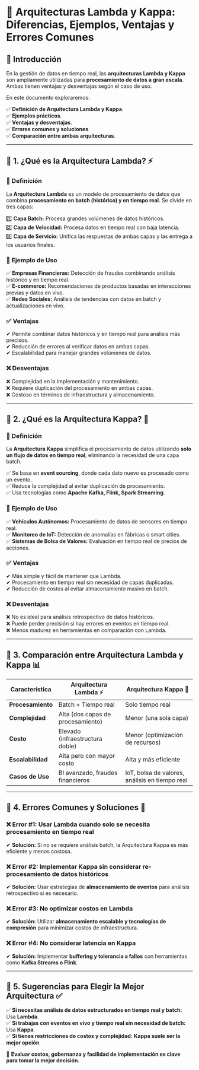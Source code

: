 # 📌 Arquitecturas Lambda y Kappa: Diferencias, Ejemplos, Ventajas y Errores Comunes

## 📌 Introducción
En la gestión de datos en tiempo real, las **arquitecturas Lambda y Kappa** son ampliamente utilizadas para **procesamiento de datos a gran escala**. Ambas tienen ventajas y desventajas según el caso de uso.

En este documento exploraremos:

✅ **Definición de Arquitectura Lambda y Kappa**.  
✅ **Ejemplos prácticos**.  
✅ **Ventajas y desventajas**.  
✅ **Errores comunes y soluciones**.  
✅ **Comparación entre ambas arquitecturas**.  

---

## 📍 1. ¿Qué es la Arquitectura Lambda? ⚡

### 📌 Definición
La **Arquitectura Lambda** es un modelo de procesamiento de datos que combina **procesamiento en batch (histórico) y en tiempo real**. Se divide en tres capas:

1️⃣ **Capa Batch:** Procesa grandes volúmenes de datos históricos.  
2️⃣ **Capa de Velocidad:** Procesa datos en tiempo real con baja latencia.  
3️⃣ **Capa de Servicio:** Unifica las respuestas de ambas capas y las entrega a los usuarios finales.  

### 🔹 **Ejemplo de Uso**
✅ **Empresas Financieras:** Detección de fraudes combinando análisis histórico y en tiempo real.  
✅ **E-commerce:** Recomendaciones de productos basadas en interacciones previas y datos en vivo.  
✅ **Redes Sociales:** Análisis de tendencias con datos en batch y actualizaciones en vivo.

### ✅ **Ventajas**
✔ Permite combinar datos históricos y en tiempo real para análisis más precisos.  
✔ Reducción de errores al verificar datos en ambas capas.  
✔ Escalabilidad para manejar grandes volúmenes de datos.  

### ❌ **Desventajas**
❌ Complejidad en la implementación y mantenimiento.  
❌ Requiere duplicación del procesamiento en ambas capas.  
❌ Costoso en términos de infraestructura y almacenamiento.  

---

## 📍 2. ¿Qué es la Arquitectura Kappa? 🔄

### 📌 Definición
La **Arquitectura Kappa** simplifica el procesamiento de datos utilizando **solo un flujo de datos en tiempo real**, eliminando la necesidad de una capa batch.

✅ Se basa en **event sourcing**, donde cada dato nuevo es procesado como un evento.  
✅ Reduce la complejidad al evitar duplicación de procesamiento.  
✅ Usa tecnologías como **Apache Kafka, Flink, Spark Streaming**.

### 🔹 **Ejemplo de Uso**
✅ **Vehículos Autónomos:** Procesamiento de datos de sensores en tiempo real.  
✅ **Monitoreo de IoT:** Detección de anomalías en fábricas o smart cities.  
✅ **Sistemas de Bolsa de Valores:** Evaluación en tiempo real de precios de acciones.

### ✅ **Ventajas**
✔ Más simple y fácil de mantener que Lambda.  
✔ Procesamiento en tiempo real sin necesidad de capas duplicadas.  
✔ Reducción de costos al evitar almacenamiento masivo en batch.  

### ❌ **Desventajas**
❌ No es ideal para análisis retrospectivo de datos históricos.  
❌ Puede perder precisión si hay errores en eventos en tiempo real.  
❌ Menos madurez en herramientas en comparación con Lambda.

---

## 📍 3. Comparación entre Arquitectura Lambda y Kappa 📊

| **Característica** | **Arquitectura Lambda ⚡** | **Arquitectura Kappa 🔄** |
|-------------------|-------------------------|-------------------------|
| **Procesamiento** | Batch + Tiempo real | Solo tiempo real |
| **Complejidad**  | Alta (dos capas de procesamiento) | Menor (una sola capa) |
| **Costo**        | Elevado (infraestructura doble) | Menor (optimización de recursos) |
| **Escalabilidad** | Alta pero con mayor costo | Alta y más eficiente |
| **Casos de Uso** | BI avanzado, fraudes financieros | IoT, bolsa de valores, análisis en tiempo real |

---

## 📍 4. Errores Comunes y Soluciones 🚨

### ❌ **Error #1: Usar Lambda cuando solo se necesita procesamiento en tiempo real**
✔ **Solución:** Si no se requiere análisis batch, la Arquitectura Kappa es más eficiente y menos costosa.

### ❌ **Error #2: Implementar Kappa sin considerar re-procesamiento de datos históricos**
✔ **Solución:** Usar estrategias de **almacenamiento de eventos** para análisis retrospectivo si es necesario.

### ❌ **Error #3: No optimizar costos en Lambda**
✔ **Solución:** Utilizar **almacenamiento escalable y tecnologías de compresión** para minimizar costos de infraestructura.

### ❌ **Error #4: No considerar latencia en Kappa**
✔ **Solución:** Implementar **buffering y tolerancia a fallos** con herramientas como **Kafka Streams o Flink**.

---

## 📍 5. Sugerencias para Elegir la Mejor Arquitectura ✅

✅ **Si necesitas análisis de datos estructurados en tiempo real y batch:** Usa **Lambda**.  
✅ **Si trabajas con eventos en vivo y tiempo real sin necesidad de batch:** Usa **Kappa**.  
✅ **Si tienes restricciones de costos y complejidad:** **Kappa suele ser la mejor opción**.  

📌 **Evaluar costos, gobernanza y facilidad de implementación es clave para tomar la mejor decisión.**


